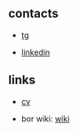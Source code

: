 ## contacts

* [tg](https://teleg.run/iamstook)

* [linkedin](https://www.linkedin.com/in/arthur-ishmukhametov-2326b1199/)

## links
* [cv](https://arthurishmukhametov.github.io/cv/ArthurIshmukhametov_CV)
  
* bor wiki: [wiki](https://arthurishmukhametov.github.io/bor/wiki/main)
